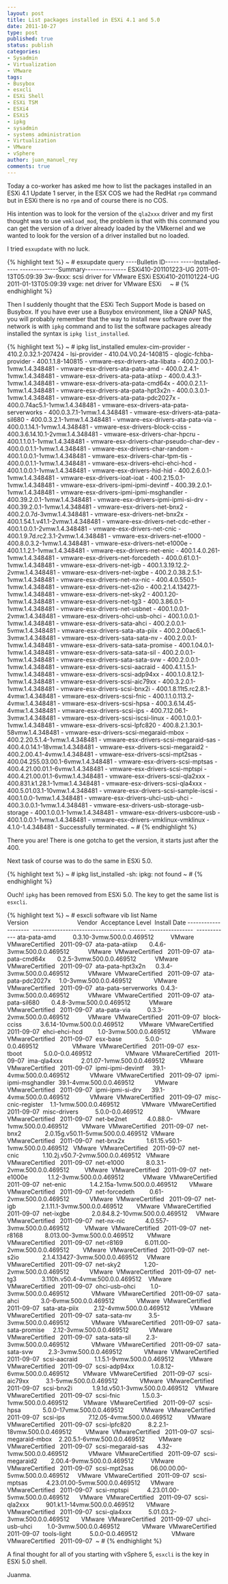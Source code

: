 ```yaml
---
layout: post
title: List packages installed in ESXi 4.1 and 5.0
date: 2011-10-27
type: post
published: true
status: publish
categories:
- Sysadmin
- Virtualization
- VMware
tags:
- Busybox
- esxcli
- ESXi Shell
- ESXi TSM
- ESXi4
- ESXi5
- ipkg
- sysadmin
- systems administration
- Virtualization
- VMware
- vSphere
author: juan_manuel_rey
comments: true
---
```


Today a co-worker has asked me how to list the packages installed in an ESXi 4.1 Update 1 server, in the ESX COS we had the RedHat `rpm` command but in ESXi there is no `rpm` and of course there is no COS.

His intention was to look for the version of the `qla2xxx` driver and my first thought was to use `vmkload_mod`, the problem is that with this command you can get the version of a driver already loaded by the VMkernel and we wanted to look for the version of a driver installed but no loaded.

I tried `esxupdate` with no luck.

{% highlight text %}
~ # esxupdate query
----Bulletin ID----- -----Installed----- --------------Summary---------------
ESXi410-201101223-UG 2011-01-13T05:09:39 3w-9xxx: scsi driver for VMware ESXi
ESXi410-201101224-UG 2011-01-13T05:09:39 vxge: net driver for VMware ESXi    
~ #
{% endhighlight %}

Then I suddenly thought that the ESXi Tech Support Mode is based on Busybox. If you have ever use a Busybox environment, like a QNAP NAS, you will probably remember that the way to install new software over the network is with `ipkg` command and to list the software packages already installed the syntax is `ipkg list_installed`.

{% highlight text %}
~ # ipkg list_installed
emulex-cim-provider - 410.2.0.32.1-207424 -
lsi-provider - 410.04.V0.24-140815 -
qlogic-fchba-provider - 400.1.1.8-140815 -
vmware-esx-drivers-ata-libata - 400.2.00.1-1vmw.1.4.348481 -
vmware-esx-drivers-ata-pata-amd - 400.0.2.4.1-1vmw.1.4.348481 -
vmware-esx-drivers-ata-pata-atiixp - 400.0.4.3.1-1vmw.1.4.348481 -
vmware-esx-drivers-ata-pata-cmd64x - 400.0.2.1.1-1vmw.1.4.348481 -
vmware-esx-drivers-ata-pata-hpt3x2n - 400.0.3.0.1-1vmw.1.4.348481 -
vmware-esx-drivers-ata-pata-pdc2027x - 400.0.74ac5.1-1vmw.1.4.348481 -
vmware-esx-drivers-ata-pata-serverworks - 400.0.3.7.1-1vmw.1.4.348481 -
vmware-esx-drivers-ata-pata-sil680 - 400.0.3.2.1-1vmw.1.4.348481 -
vmware-esx-drivers-ata-pata-via - 400.0.1.14.1-1vmw.1.4.348481 -
vmware-esx-drivers-block-cciss - 400.3.6.14.10.1-2vmw.1.4.348481 -
vmware-esx-drivers-char-hpcru - 400.1.1.0.1-1vmw.1.4.348481 -
vmware-esx-drivers-char-pseudo-char-dev - 400.0.0.1.1-1vmw.1.4.348481 -
vmware-esx-drivers-char-random - 400.1.0.0.1-1vmw.1.4.348481 -
vmware-esx-drivers-char-tpm-tis - 400.0.0.1.1-1vmw.1.4.348481 -
vmware-esx-drivers-ehci-ehci-hcd - 400.1.0.0.1-1vmw.1.4.348481 -
vmware-esx-drivers-hid-hid - 400.2.6.0.1-1vmw.1.4.348481 -
vmware-esx-drivers-ioat-ioat - 400.2.15.0.1-1vmw.1.4.348481 -
vmware-esx-drivers-ipmi-ipmi-devintf - 400.39.2.0.1-1vmw.1.4.348481 -
vmware-esx-drivers-ipmi-ipmi-msghandler - 400.39.2.0.1-1vmw.1.4.348481 -
vmware-esx-drivers-ipmi-ipmi-si-drv - 400.39.2.0.1-1vmw.1.4.348481 -
vmware-esx-drivers-net-bnx2 - 400.2.0.7d-3vmw.1.4.348481 -
vmware-esx-drivers-net-bnx2x - 400.1.54.1.v41.1-2vmw.1.4.348481 -
vmware-esx-drivers-net-cdc-ether - 400.1.0.0.1-2vmw.1.4.348481 -
vmware-esx-drivers-net-cnic - 400.1.9.7d.rc2.3.1-2vmw.1.4.348481 -
vmware-esx-drivers-net-e1000 - 400.8.0.3.2-1vmw.1.4.348481 -
vmware-esx-drivers-net-e1000e - 400.1.1.2.1-1vmw.1.4.348481 -
vmware-esx-drivers-net-enic - 400.1.4.0.261-1vmw.1.4.348481 -
vmware-esx-drivers-net-forcedeth - 400.0.61.0.1-1vmw.1.4.348481 -
vmware-esx-drivers-net-igb - 400.1.3.19.12.2-2vmw.1.4.348481 -
vmware-esx-drivers-net-ixgbe - 400.2.0.38.2.5.1-1vmw.1.4.348481 -
vmware-esx-drivers-net-nx-nic - 400.4.0.550.1-1vmw.1.4.348481 -
vmware-esx-drivers-net-s2io - 400.2.1.4.13427.1-1vmw.1.4.348481 -
vmware-esx-drivers-net-sky2 - 400.1.20-1vmw.1.4.348481 -
vmware-esx-drivers-net-tg3 - 400.3.86.0.1-1vmw.1.4.348481 -
vmware-esx-drivers-net-usbnet - 400.1.0.0.1-2vmw.1.4.348481 -
vmware-esx-drivers-ohci-usb-ohci - 400.1.0.0.1-1vmw.1.4.348481 -
vmware-esx-drivers-sata-ahci - 400.2.0.0.1-5vmw.1.4.348481 -
vmware-esx-drivers-sata-ata-piix - 400.2.00ac6.1-3vmw.1.4.348481 -
vmware-esx-drivers-sata-sata-nv - 400.2.0.0.1-1vmw.1.4.348481 -
vmware-esx-drivers-sata-sata-promise - 400.1.04.0.1-1vmw.1.4.348481 -
vmware-esx-drivers-sata-sata-sil - 400.2.0.0.1-1vmw.1.4.348481 -
vmware-esx-drivers-sata-sata-svw - 400.2.0.0.1-1vmw.1.4.348481 -
vmware-esx-drivers-scsi-aacraid - 400.4.1.1.5.1-1vmw.1.4.348481 -
vmware-esx-drivers-scsi-adp94xx - 400.1.0.8.12.1-1vmw.1.4.348481 -
vmware-esx-drivers-scsi-aic79xx - 400.3.2.0.1-1vmw.1.4.348481 -
vmware-esx-drivers-scsi-bnx2i - 400.1.8.11t5.rc2.8.1-4vmw.1.4.348481 -
vmware-esx-drivers-scsi-fnic - 400.1.1.0.113.2-4vmw.1.4.348481 -
vmware-esx-drivers-scsi-hpsa - 400.3.6.14.45-4vmw.1.4.348481 -
vmware-esx-drivers-scsi-ips - 400.7.12.06.1-3vmw.1.4.348481 -
vmware-esx-drivers-scsi-iscsi-linux - 400.1.0.0.1-1vmw.1.4.348481 -
vmware-esx-drivers-scsi-lpfc820 - 400.8.2.1.30.1-58vmw.1.4.348481 -
vmware-esx-drivers-scsi-megaraid-mbox - 400.2.20.5.1.4-1vmw.1.4.348481 -
vmware-esx-drivers-scsi-megaraid-sas - 400.4.0.14.1-18vmw.1.4.348481 -
vmware-esx-drivers-scsi-megaraid2 - 400.2.00.4.1-4vmw.1.4.348481 -
vmware-esx-drivers-scsi-mpt2sas - 400.04.255.03.00.1-6vmw.1.4.348481 -
vmware-esx-drivers-scsi-mptsas - 400.4.21.00.01.1-6vmw.1.4.348481 -
vmware-esx-drivers-scsi-mptspi - 400.4.21.00.01.1-6vmw.1.4.348481 -
vmware-esx-drivers-scsi-qla2xxx - 400.831.k1.28.1-1vmw.1.4.348481 -
vmware-esx-drivers-scsi-qla4xxx - 400.5.01.03.1-10vmw.1.4.348481 -
vmware-esx-drivers-scsi-sample-iscsi - 400.1.0.0-1vmw.1.4.348481 -
vmware-esx-drivers-uhci-usb-uhci - 400.3.0.0.1-1vmw.1.4.348481 -
vmware-esx-drivers-usb-storage-usb-storage - 400.1.0.0.1-1vmw.1.4.348481 -
vmware-esx-drivers-usbcore-usb - 400.1.0.0.1-1vmw.1.4.348481 -
vmware-esx-drivers-vmklinux-vmklinux - 4.1.0-1.4.348481 -
Successfully terminated.
~ #
{% endhighlight %}

There you are! There is one gotcha to get the version, it starts just after the 400.

Next task of course was to do the same in ESXi 5.0.

{% highlight text %}
~ # ipkg list_installed
-sh: ipkg: not found
~ #
{% endhighlight %}

Ouch! `ipkg` has been removed from ESXi 5.0. The key to get the same list is `esxcli`.

{% highlight text %}
~ # esxcli software vib list
Name                  Version                             Vendor  Acceptance Level  Install Date
--------------------  ----------------------------------  ------  ----------------  ------------
ata-pata-amd          0.3.10-3vmw.500.0.0.469512          VMware  VMwareCertified   2011-09-07 
ata-pata-atiixp       0.4.6-3vmw.500.0.0.469512           VMware  VMwareCertified   2011-09-07 
ata-pata-cmd64x       0.2.5-3vmw.500.0.0.469512           VMware  VMwareCertified   2011-09-07 
ata-pata-hpt3x2n      0.3.4-3vmw.500.0.0.469512           VMware  VMwareCertified   2011-09-07 
ata-pata-pdc2027x     1.0-3vmw.500.0.0.469512             VMware  VMwareCertified   2011-09-07 
ata-pata-serverworks  0.4.3-3vmw.500.0.0.469512           VMware  VMwareCertified   2011-09-07 
ata-pata-sil680       0.4.8-3vmw.500.0.0.469512           VMware  VMwareCertified   2011-09-07 
ata-pata-via          0.3.3-2vmw.500.0.0.469512           VMware  VMwareCertified   2011-09-07 
block-cciss           3.6.14-10vmw.500.0.0.469512         VMware  VMwareCertified   2011-09-07 
ehci-ehci-hcd         1.0-3vmw.500.0.0.469512             VMware  VMwareCertified   2011-09-07 
esx-base              5.0.0-0.0.469512                    VMware  VMwareCertified   2011-09-07 
esx-tboot             5.0.0-0.0.469512                    VMware  VMwareCertified   2011-09-07 
ima-qla4xxx           2.01.07-1vmw.500.0.0.469512         VMware  VMwareCertified   2011-09-07 
ipmi-ipmi-devintf     39.1-4vmw.500.0.0.469512            VMware  VMwareCertified   2011-09-07 
ipmi-ipmi-msghandler  39.1-4vmw.500.0.0.469512            VMware  VMwareCertified   2011-09-07 
ipmi-ipmi-si-drv      39.1-4vmw.500.0.0.469512            VMware  VMwareCertified   2011-09-07 
misc-cnic-register    1.1-1vmw.500.0.0.469512             VMware  VMwareCertified   2011-09-07 
misc-drivers          5.0.0-0.0.469512                    VMware  VMwareCertified   2011-09-07 
net-be2net            4.0.88.0-1vmw.500.0.0.469512        VMware  VMwareCertified   2011-09-07 
net-bnx2              2.0.15g.v50.11-5vmw.500.0.0.469512  VMware  VMwareCertified   2011-09-07 
net-bnx2x             1.61.15.v50.1-1vmw.500.0.0.469512   VMware  VMwareCertified   2011-09-07 
net-cnic              1.10.2j.v50.7-2vmw.500.0.0.469512   VMware  VMwareCertified   2011-09-07 
net-e1000             8.0.3.1-2vmw.500.0.0.469512         VMware  VMwareCertified   2011-09-07 
net-e1000e            1.1.2-3vmw.500.0.0.469512           VMware  VMwareCertified   2011-09-07 
net-enic              1.4.2.15a-1vmw.500.0.0.469512       VMware  VMwareCertified   2011-09-07 
net-forcedeth         0.61-2vmw.500.0.0.469512            VMware  VMwareCertified   2011-09-07 
net-igb               2.1.11.1-3vmw.500.0.0.469512        VMware  VMwareCertified   2011-09-07 
net-ixgbe             2.0.84.8.2-10vmw.500.0.0.469512     VMware  VMwareCertified   2011-09-07 
net-nx-nic            4.0.557-3vmw.500.0.0.469512         VMware  VMwareCertified   2011-09-07 
net-r8168             8.013.00-3vmw.500.0.0.469512        VMware  VMwareCertified   2011-09-07 
net-r8169             6.011.00-2vmw.500.0.0.469512        VMware  VMwareCertified   2011-09-07 
net-s2io              2.1.4.13427-3vmw.500.0.0.469512     VMware  VMwareCertified   2011-09-07 
net-sky2              1.20-2vmw.500.0.0.469512            VMware  VMwareCertified   2011-09-07 
net-tg3               3.110h.v50.4-4vmw.500.0.0.469512    VMware  VMwareCertified   2011-09-07 
ohci-usb-ohci         1.0-3vmw.500.0.0.469512             VMware  VMwareCertified   2011-09-07 
sata-ahci             3.0-6vmw.500.0.0.469512             VMware  VMwareCertified   2011-09-07 
sata-ata-piix         2.12-4vmw.500.0.0.469512            VMware  VMwareCertified   2011-09-07 
sata-sata-nv          3.5-3vmw.500.0.0.469512             VMware  VMwareCertified   2011-09-07 
sata-sata-promise     2.12-3vmw.500.0.0.469512            VMware  VMwareCertified   2011-09-07 
sata-sata-sil         2.3-3vmw.500.0.0.469512             VMware  VMwareCertified   2011-09-07 
sata-sata-svw         2.3-3vmw.500.0.0.469512             VMware  VMwareCertified   2011-09-07 
scsi-aacraid          1.1.5.1-9vmw.500.0.0.469512         VMware  VMwareCertified   2011-09-07 
scsi-adp94xx          1.0.8.12-6vmw.500.0.0.469512        VMware  VMwareCertified   2011-09-07 
scsi-aic79xx          3.1-5vmw.500.0.0.469512             VMware  VMwareCertified   2011-09-07 
scsi-bnx2i            1.9.1d.v50.1-3vmw.500.0.0.469512    VMware  VMwareCertified   2011-09-07 
scsi-fnic             1.5.0.3-1vmw.500.0.0.469512         VMware  VMwareCertified   2011-09-07 
scsi-hpsa             5.0.0-17vmw.500.0.0.469512          VMware  VMwareCertified   2011-09-07 
scsi-ips              7.12.05-4vmw.500.0.0.469512         VMware  VMwareCertified   2011-09-07 
scsi-lpfc820          8.2.2.1-18vmw.500.0.0.469512        VMware  VMwareCertified   2011-09-07 
scsi-megaraid-mbox    2.20.5.1-6vmw.500.0.0.469512        VMware  VMwareCertified   2011-09-07 
scsi-megaraid-sas     4.32-1vmw.500.0.0.469512            VMware  VMwareCertified   2011-09-07 
scsi-megaraid2        2.00.4-9vmw.500.0.0.469512          VMware  VMwareCertified   2011-09-07 
scsi-mpt2sas          06.00.00.00-5vmw.500.0.0.469512     VMware  VMwareCertified   2011-09-07 
scsi-mptsas           4.23.01.00-5vmw.500.0.0.469512      VMware  VMwareCertified   2011-09-07 
scsi-mptspi           4.23.01.00-5vmw.500.0.0.469512      VMware  VMwareCertified   2011-09-07 
scsi-qla2xxx          901.k1.1-14vmw.500.0.0.469512       VMware  VMwareCertified   2011-09-07 
scsi-qla4xxx          5.01.03.2-3vmw.500.0.0.469512       VMware  VMwareCertified   2011-09-07 
uhci-usb-uhci         1.0-3vmw.500.0.0.469512             VMware  VMwareCertified   2011-09-07 
tools-light           5.0.0-0.0.469512                    VMware  VMwareCertified   2011-09-07 
~ #
{% endhighlight %}

A final thought for all of you starting with vSphere 5, `esxcli` is the key in ESXi 5.0 shell.

Juanma.
